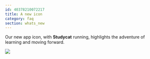 ```yaml
---
id: 40378210072217
title: A new icon
category: faq
section: whats_new
---
```

Our new app icon, with **Studycat** running, highlights the adventure of learning and moving forward.  
  
![](https://help.studycat.com/hc/article_attachments/40378210068889)